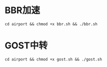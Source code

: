 # BBR加速
`cd airport && chmod +x bbr.sh && ./bbr.sh`

# GOST中转
`cd airport && chmod +x gost.sh && ./gost.sh`


